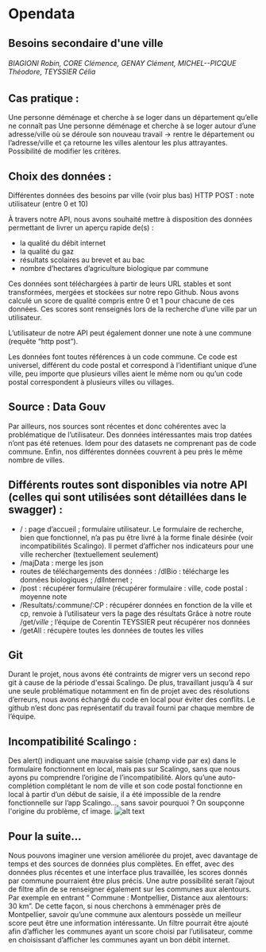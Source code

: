 # Opendata

## Besoins secondaire d'une ville

###### BIAGIONI Robin, CORE Clémence, GENAY Clément, MICHEL--PICQUE Théodore, TEYSSIER Célia


## Cas pratique :
Une personne déménage et cherche à se loger dans un département qu’elle ne connaît pas
Une personne déménage et cherche à se loger autour d’une adresse/ville où se déroule son nouveau travail
→ rentre le département ou l’adresse/ville et ça retourne les villes alentour les plus attrayantes.
Possibilité de modifier les critères.

## Choix des données : 
Différentes données des besoins par ville (voir plus bas)
HTTP POST : note utilisateur (entre 0 et 10)

À travers notre API, nous avons souhaité mettre à disposition des données permettant de livrer un aperçu rapide de(s) : 
- la qualité du débit internet
- la qualité du gaz
- résultats scolaires au brevet et au bac
- nombre d’hectares d’agriculture biologique par commune

Ces données sont téléchargées à partir de leurs URL stables et sont transformées, mergées et stockées sur notre repo Github. Nous avons calculé un score de qualité compris entre 0 et 1 pour chacune de ces données. Ces scores sont renseignés lors de la recherche d’une ville par un utilisateur.

L’utilisateur de notre API peut également donner une note à une commune (requête “http post”). 

Les données font toutes références à un code commune. Ce code est universel, différent du code postal et correspond à l’identifiant unique d’une ville, peu importe que plusieurs villes aient le même nom ou qu’un code postal correspondent à plusieurs villes ou villages.

## Source : Data Gouv

Par ailleurs, nos sources sont récentes et donc cohérentes avec la problématique de l’utilisateur. Des données intéressantes mais trop datées n’ont pas été retenues. Idem pour des datasets ne comprenant pas de code commune. Enfin, nos différentes données couvrent à peu près le même nombre de villes.

## Différents routes sont disponibles via notre API (celles qui sont utilisées sont détaillées dans le swagger) :

- / : page d’accueil ; formulaire utilisateur. Le formulaire de recherche, bien que fonctionnel, n’a pas pu être livré à la forme finale désirée (voir incompatibilités Scalingo). Il permet d’afficher nos indicateurs pour une ville rechercher (textuellement seulement)
- /majData : merge les json
- routes de téléchargements des données : /dlBio : télécharge les données biologiques ; /dlInternet ;
- /post : récupérer formulaire (récupérer formulaire : ville, code postal : moyenne note
- /Resultats/:commune/:CP : récupérer données en fonction de la ville et cp, renvoie à l’utilisateur vers la page des résultats
Grâce à notre route /get/*ville* ; l’équipe de Corentin TEYSSIER peut récupérer nos données
- /getAll : récupère toutes les données de toutes les villes

## Git

Durant le projet, nous avons été contraints de migrer vers un second repo git à cause de la période d'essai Scalingo. De plus, travaillant jusqu’à 4 sur une seule problématique notamment en fin de projet avec des résolutions d’erreurs, nous avons échangé du code en local pour éviter des conflits. Le github n’est donc pas représentatif du travail fourni par chaque membre de l’équipe.

## Incompatibilité Scalingo :

Des alert() indiquant une mauvaise saisie (champ vide par ex) dans le formulaire fonctionnent en local, mais pas sur Scalingo, sans que nous ayons pu comprendre l’origine de l’incompatibilité.
Alors qu’une auto-complétion complétant le nom de ville et son code postal fonctionne en local à partir d’un début de saisie, il a été impossible de la rendre fonctionnelle sur l’app Scalingo…, sans savoir pourquoi ? On soupçonne l'origine du problème, cf image. ![alt text](https://www.geeksleague.be/wp-content/uploads/2010/05/PEBKAC-Preview.png)

## Pour la suite...
Nous pouvons imaginer une version améliorée du projet, avec davantage de temps et des sources de données plus complètes. En effet, avec des données plus récentes et une interface plus travaillée, les scores donnés par commune pourraient être plus précis. Une autre possibilité serait l’ajout de filtre afin de se renseigner également sur les communes aux alentours. Par exemple en entrant “ Commune : Montpellier, Distance aux alentours: 30 km”. De cette façon, si nous cherchons à emménager près de Montpellier, savoir qu’une commune aux alentours possède un meilleur score peut être une information intéressante.
Un filtre pourrait être ajouté afin d’afficher les communes ayant un score choisi par l’utilisateur, comme en choisissant d’afficher les communes ayant un bon débit internet.
